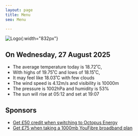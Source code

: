 ```yaml
---
layout: page
title: Menu
seo: Menu

---
```


![Logo](/images/logo.jpg){:width="832px"}

<!-- weather_marker starts -->
## On Wednesday, 27 August 2025

- The average temperature today is 18.72˚C,
- With highs of 19.75˚C and lows of 18.15˚C,
- It may feel like 18.03˚C with few clouds
- The wind speed is 4.12m/s and visibility is 10000m
- The pressure is 1002hPa and humidity is 53%
- The sun will rise at 05:12 and set at 19:07

<!-- weather_marker ends -->

## Sponsors

- [Get £50 credit when switching to Octopus Energy](https://bit.ly/3oD1nnS)
- [Get £75 when taking a 1000mb YouFibre broadband plan](https://aklam.io/91zWhU?)
